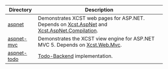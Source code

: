 Directory                  | Description
-------------------------- | -----------
[aspnet](aspnet)           | Demonstrates XCST web pages for ASP.NET. Depends on [Xcst.AspNet](../src/Xcst.AspNet) and [Xcst.AspNet.Compilation](../src/Xcst.AspNet.Compilation).
[aspnet-mvc](aspnet-mvc)   | Demonstrates the XCST view engine for ASP.NET MVC 5. Depends on [Xcst.Web.Mvc](../src/Xcst.Web.Mvc).
[aspnet-todo](aspnet-todo) | [Todo-Backend](http://www.todobackend.com/) implementation.
